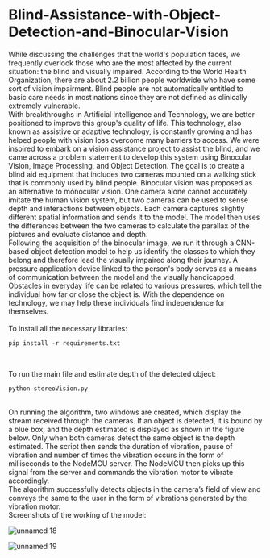 # Blind-Assistance-with-Object-Detection-and-Binocular-Vision

While discussing the challenges that the world's population faces, we frequently overlook those who are the most affected by the current situation: the blind and visually impaired. According to the World Health Organization, there are about 2.2 billion people worldwide who have some sort of vision impairment. Blind people are not automatically entitled to basic care needs in most nations since they are not defined as clinically extremely vulnerable.<br />
With breakthroughs in Artificial Intelligence and Technology, we are better positioned to improve this group's quality of life. This technology, also known as assistive or adaptive technology, is constantly growing and has helped people with vision loss overcome many barriers to access.
We were inspired to embark on a vision assistance project to assist the blind, and we came across a problem statement to develop this system using Binocular Vision, Image Processing, and Object Detection. The goal is to create a blind aid equipment that includes two cameras mounted on a walking stick that is commonly used by blind people. Binocular vision was proposed as an alternative to monocular vision. One camera alone cannot accurately imitate the human vision system, but two cameras can be used to sense depth and interactions between objects. Each camera captures slightly different spatial information and sends it to the model. The model then uses the differences between the two cameras to calculate the parallax of the pictures and evaluate distance and depth.<br />
Following the acquisition of the binocular image, we run it through a CNN-based object detection model to help us identify the classes to which they belong and therefore lead the visually impaired along their journey. A pressure application device linked to the person's body serves as a means of communication between the model and the visually handicapped. Obstacles in everyday life can be related to various pressures, which tell the individual how far or close the object is. With the dependence on technology, we may help these individuals find independence for themselves.
<br />
<br />
To install all the necessary libraries:
```
pip install -r requirements.txt
```
<br />

To run the main file and estimate depth of the detected object:<br />
```
python stereoVision.py
```
<br />
On running the algorithm, two windows are created, which display the stream received through the cameras. If an object is detected, it is bound by a blue box, and the depth estimated is  displayed as shown in the figure below.  Only when both cameras detect the same object is the depth estimated.
The script then sends the duration of vibration, pause of vibration and number of times the vibration occurs in the form of milliseconds to the NodeMCU server. The NodeMCU then picks up this signal from the server and commands the vibration motor to vibrate accordingly.<br />
The algorithm successfully detects objects in the camera’s field of view and conveys the same to the user in the form of vibrations generated by the vibration motor.
<br />
Screenshots of the working of the model:
<br />

![unnamed 18](https://user-images.githubusercontent.com/47674681/177196033-1408fcfe-7ac2-4036-bcda-bfef2428cf64.jpeg)

![unnamed 19](https://user-images.githubusercontent.com/47674681/177196042-8c5b9374-8bb0-4190-9463-6fb79d357bd1.jpeg)
